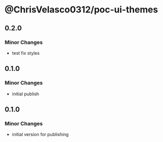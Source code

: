 # @ChrisVelasco0312/poc-ui-themes

## 0.2.0

### Minor Changes

- test fix styles

## 0.1.0

### Minor Changes

- initial publish

## 0.1.0

### Minor Changes

- initial version for publishing
